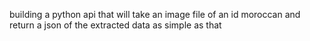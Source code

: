 building a python api that will take an image file of an id moroccan and return a json of the extracted data as simple as that
